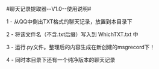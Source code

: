 #聊天记录提取器--V1.0--使用说明#

1 - 从QQ中倒出TXT格式的聊天记录，放置到本目录下

2 - 将该文件名（不含.txt后缀）写入到 WhichTXT.txt 中

3 - 运行.py文件。整理后的内容生成在新创建的msgrecord下！

4 - 同时本目录下还有一个纯净版本的聊天记录
